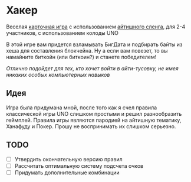 # Хакер
Веселая [карточная игра](https://github.com/odessky/Hacker/wiki) с использованием [айтишного сленга](https://github.com/odessky/Hacker/wiki/Жаргон), для 2-4 участников, с использованием колоды UNO

В этой игре вам придется взламывать БигДата и подбирать байты из хеша для составления блокчейна. Ну а если вам повезет, то вы намайните биткойн (или биткоин?) и станете победителем!

_Отлично подойдет для тех, кто хочет войти в айти-тусовку, не имея никаких особых компьютерных навыков_

## Идея
Игра была придумана мной, после того как я счел правила классической игры UNO слишком простыми и решил разнообразить геймплей. Правила игры являются пародией на айтишную тематику, Ханафуду и Покер. Прошу не воспринимать их слишком серьезно.

## TODO
- [ ] Утвердить окончательную версию правил
- [ ] Рассчитать оптимальную систему подсчета очков
- [ ] Придумать дополнительные комбинации
